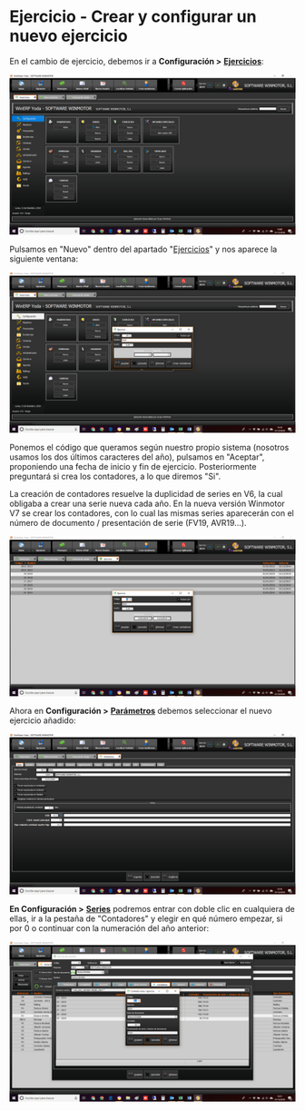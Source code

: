 # Ejercicio - Crear y configurar un nuevo ejercicio

En el cambio de ejercicio, debemos ir a **Configuración &gt;** [**Ejercicios**](../manuales/configuracion/ejercicios.md):

![](../.gitbook/assets/image%20%2817%29.png)

Pulsamos en "Nuevo" dentro del apartado "[Ejercicios](../manuales/configuracion/ejercicios.md)" y nos aparece la siguiente ventana:

![](../.gitbook/assets/image%20%28138%29.png)

Ponemos el código que queramos según nuestro propio sistema \(nosotros usamos los dos últimos caracteres del año\), pulsamos en "Aceptar", proponiendo una fecha de inicio y fin de ejercicio. Posteriormente preguntará si crea los contadores, a lo que diremos "Si".

La creación de contadores resuelve la duplicidad de series en V6, la cual obligaba a crear una serie nueva cada año. En la nueva versión Winmotor V7 se crear los contadores, con lo cual las mismas series aparecerán con el número de documento / presentación de serie \(FV19, AVR19...\).

![](../.gitbook/assets/image%20%2867%29.png)

Ahora en **Configuración &gt;** [**Parámetros**](../manuales/configuracion/parametros/) debemos seleccionar el nuevo ejercicio añadido:

![Al guardar y reiniciar, aparecer&#xE1; tambi&#xE9;n sustituido el a&#xF1;o en la barra de herramientas de informaciones](../.gitbook/assets/image%20%2883%29.png)

**En Configuración &gt;** [**Series**](../manuales/configuracion/series-de-documentos.md) podremos entrar con doble clic en cualquiera de ellas, ir a la pestaña de "Contadores" y elegir en qué número empezar, si por 0 o continuar con la numeración del año anterior:

![](../.gitbook/assets/image%20%28169%29.png)

